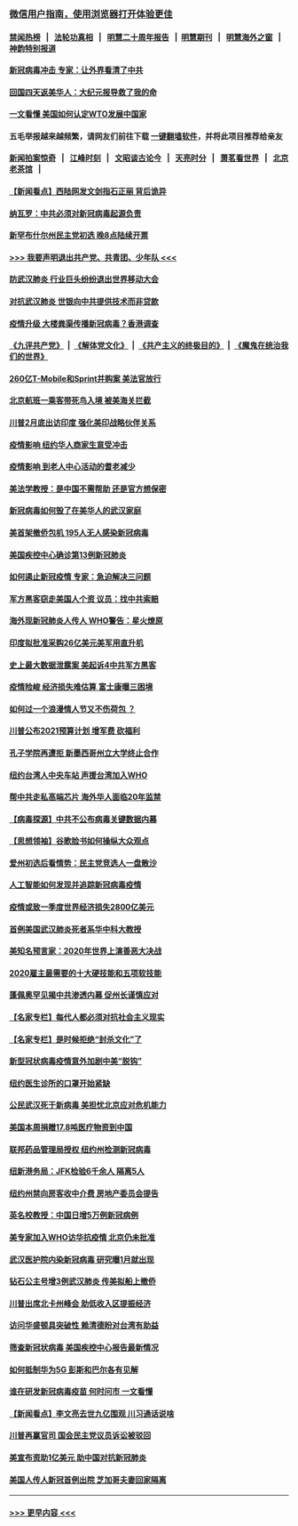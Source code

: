 ### [微信用户指南，使用浏览器打开体验更佳](https://github.com/gfw-breaker/banned-news1/blob/master/indexes/wechat-guide.md?t=0)
#### [禁闻热榜](热点新闻.md?t=0)  &nbsp;&nbsp;|&nbsp;&nbsp; [法轮功真相](https://github.com/gfw-breaker/truth/blob/master/README.md?t=0) &nbsp;&nbsp;|&nbsp;&nbsp; [明慧二十周年报告](https://github.com/gfw-breaker/mh-reports/blob/master/README.md?t=0) &nbsp;&nbsp;|&nbsp;&nbsp;[明慧期刊](https://github.com/gfw-breaker/mh-qikan) &nbsp;&nbsp;|&nbsp;&nbsp; [明慧海外之窗](https://github.com/gfw-breaker/mh-news/blob/master/README.md?t=0) &nbsp;&nbsp;|&nbsp;&nbsp; [神韵特别报道](https://github.com/gfw-breaker/mh-news/blob/master/shenyun.md?t=0)
#### [新冠病毒冲击 专家：让外界看清了中共](../pages/nsc412/n11862280.md?t=02120922) 
#### [回国四天返美华人：大纪元报导救了我的命](../pages/nsc412/n11862181.md?t=02120922) 
#### [一文看懂 美国如何认定WTO发展中国家](../pages/nsc412/n11862051.md?t=02120922) 
#### 五毛举报越来越频繁，请网友们前往下载 [一键翻墙软件](https://github.com/gfw-breaker/ssr-accounts)，并将此项目推荐给亲友
#### [新闻拍案惊奇](https://github.com/gfw-breaker/banned-news1/blob/master/pages/link4.md) &nbsp;&nbsp;|&nbsp;&nbsp; [江峰时刻](https://github.com/gfw-breaker/banned-news1/blob/master/pages/link4.md) &nbsp;&nbsp;|&nbsp;&nbsp; [文昭谈古论今](https://github.com/gfw-breaker/banned-news1/blob/master/pages/link4.md) &nbsp;&nbsp;|&nbsp;&nbsp; [天亮时分](https://github.com/gfw-breaker/banned-news1/blob/master/pages/link4.md) &nbsp;&nbsp;|&nbsp;&nbsp; [萧茗看世界](https://github.com/gfw-breaker/banned-news1/blob/master/pages/link4.md) &nbsp;&nbsp;|&nbsp;&nbsp; [北京老茶馆](https://github.com/gfw-breaker/banned-news1/blob/master/pages/link4.md) &nbsp;&nbsp;|&nbsp;&nbsp; 
#### [【新闻看点】西陆网发文剑指石正丽 背后诡异](../pages/nsc412/n11861792.md?t=02120922) 
#### [纳瓦罗：中共必须对新冠病毒起源负责](../pages/nsc412/n11861810.md?t=02120922) 
#### [新罕布什尔州民主党初选 晚8点陆续开票](../pages/nsc412/n11861872.md?t=02120922) 
#### [>>> 我要声明退出共产党、共青团、少年队 <<<](https://github.com/begood0513/goodnews/blob/master/quit/letter.md) 
#### [防武汉肺炎 行业巨头纷纷退出世界移动大会](../pages/nsc412/n11861795.md?t=02120922) 
#### [对抗武汉肺炎 世银向中共提供技术而非贷款](../pages/nsc412/n11861652.md?t=02120922) 
#### [疫情升级 大楼粪渠传播新冠病毒？香港调查](../pages/nsc412/n11861556.md?t=02120922) 
#### [《九评共产党》](https://github.com/begood0513/9ping.md/blob/master/README.md) &nbsp;|&nbsp; [《解体党文化》](../../../../jtdwh.md/blob/master/README.md)  &nbsp;|&nbsp; [《共产主义的终极目的》](../../../../gczydzjmd.md/blob/master/README.md) &nbsp;|&nbsp; [《魔鬼在统治我们的世界》](../../../../mgztzwmdsj.md/blob/master/README.md) 
#### [260亿T-Mobile和Sprint并购案 美法官放行](../pages/nsc412/n11861511.md?t=02120922) 
#### [北京航班一乘客带死鸟入境 被美海关拦截](../pages/nsc412/n11861317.md?t=02120922) 
#### [川普2月底出访印度 强化美印战略伙伴关系](../pages/nsc412/n11860557.md?t=02120922) 
#### [疫情影响  纽约华人商家生意受冲击](../pages/nsc412/n11860284.md?t=02120922) 
#### [疫情影响  到老人中心活动的耆老减少](../pages/nsc412/n11860199.md?t=02120922) 
#### [美法学教授：是中国不需帮助 还是官方想保密](../pages/nsc412/n11859492.md?t=02120922) 
#### [新冠病毒如何毁了在美华人的武汉家庭](../pages/nsc412/n11859524.md?t=02120922) 
#### [美首架撤侨包机 195人无人感染新冠病毒](../pages/nsc412/n11859908.md?t=02120922) 
#### [美国疾控中心确诊第13例新冠肺炎](../pages/nsc412/n11859966.md?t=02120922) 
#### [如何遏止新冠疫情 专家：急迫解决三问题](../pages/nsc412/n11859685.md?t=02120922) 
#### [军方黑客窃走美国人个资 议员：找中共索赔](../pages/nsc412/n11859371.md?t=02120922) 
#### [海外现新冠肺炎人传人 WHO警告：星火燎原](../pages/nsc412/n11859252.md?t=02120922) 
#### [印度拟批准采购26亿美元美军用直升机](../pages/nsc412/n11859143.md?t=02120922) 
#### [史上最大数据泄露案 美起诉4中共军方黑客](../pages/nsc412/n11859115.md?t=02120922) 
#### [疫情险峻 经济损失难估算 富士康曝三困境](../pages/nsc412/n11859120.md?t=02120922) 
#### [如何过一个浪漫情人节又不伤荷包 ？](../pages/nsc412/n11858969.md?t=02120922) 
#### [川普公布2021预算计划 增军费 砍福利](../pages/nsc412/n11859012.md?t=02120922) 
#### [孔子学院再遭拒 新墨西哥州立大学终止合作](../pages/nsc412/n11858661.md?t=02120922) 
#### [纽约台湾人中央车站  声援台湾加入WHO](../pages/nsc412/n11857757.md?t=02120922) 
#### [帮中共走私高端芯片 海外华人面临20年监禁](../pages/nsc412/n11855016.md?t=02120922) 
#### [【病毒探源】中共不公布病毒关键数据内幕](../pages/nsc412/n11856584.md?t=02120922) 
#### [【思想领袖】谷歌脸书如何操纵大众观点](../pages/nsc412/n11680874.md?t=02120922) 
#### [爱州初选后看情势：民主党竞选人一盘散沙](../pages/nsc412/n11856557.md?t=02120922) 
#### [人工智能如何发现并追踪新冠病毒疫情](../pages/nsc412/n11856398.md?t=02120922) 
#### [疫情或致一季度世界经济损失2800亿美元](../pages/nsc412/n11855639.md?t=02120922) 
#### [首例美国武汉肺炎死者系华中科大教授](../pages/nsc412/n11855500.md?t=02120922) 
#### [美知名预言家：2020年世界上演善恶大决战](../pages/nsc412/n11855418.md?t=02120922) 
#### [2020雇主最需要的十大硬技能和五项软技能](../pages/nsc412/n11850953.md?t=02120922) 
#### [蓬佩奥罕见揭中共渗透内幕 促州长谨慎应对](../pages/nsc412/n11854685.md?t=02120922) 
#### [【名家专栏】每代人都必须对抗社会主义现实](../pages/nsc412/n11831412.md?t=02120922) 
#### [【名家专栏】是时候拒绝“封杀文化”了](../pages/nsc412/n11814093.md?t=02120922) 
#### [新型冠状病毒疫情意外加剧中美“脱钩”](../pages/nsc412/n11854475.md?t=02120922) 
#### [纽约医生诊所的口罩开始紧缺](../pages/nsc412/n11853364.md?t=02120922) 
#### [公民武汉死于新病毒 美担忧北京应对危机能力](../pages/nsc412/n11854331.md?t=02120922) 
#### [美国本周捐赠17.8吨医疗物资到中国](../pages/nsc412/n11854269.md?t=02120922) 
#### [联邦药品管理局授权  纽约州检测新冠病毒](../pages/nsc412/n11853371.md?t=02120922) 
#### [纽新港务局：JFK检验6千余人  隔离5人](../pages/nsc412/n11853366.md?t=02120922) 
#### [纽约州禁向房客收中介费  房地产委员会提告](../pages/nsc412/n11853360.md?t=02120922) 
#### [英名校教授：中国日增5万例新冠病例](../pages/nsc412/n11854174.md?t=02120922) 
#### [美专家加入WHO访华抗疫情 北京仍未批准](../pages/nsc412/n11854043.md?t=02120922) 
#### [武汉医护院内染新冠病毒 研究曝1月就出现](../pages/nsc412/n11852928.md?t=02120922) 
#### [钻石公主号增3例武汉肺炎 传美拟船上撤侨](../pages/nsc412/n11853240.md?t=02120922) 
#### [川普出席北卡州峰会 助低收入区提振经济](../pages/nsc412/n11853232.md?t=02120922) 
#### [访问华盛顿具突破性 赖清德盼对台湾有助益](../pages/nsc412/n11853129.md?t=02120922) 
#### [筛查新冠状病毒 美国疾控中心报告最新情况](../pages/nsc412/n11853070.md?t=02120922) 
#### [如何抵制华为5G 彭斯和巴尔各有见解](../pages/nsc412/n11852535.md?t=02120922) 
#### [谁在研发新冠病毒疫苗 何时问市 一文看懂](../pages/nsc412/n11852840.md?t=02120922) 
#### [【新闻看点】李文亮去世九亿围观 川习通话说啥](../pages/nsc412/n11852360.md?t=02120922) 
#### [川普再赢官司 国会民主党议员诉讼被驳回](../pages/nsc412/n11852287.md?t=02120922) 
#### [美宣布资助1亿美元 助中国对抗新冠肺炎](../pages/nsc412/n11852531.md?t=02120922) 
#### [美国人传人新冠首例出院 芝加哥夫妻回家隔离](../pages/nsc412/n11852452.md?t=02120922) 

----
#### [ >>> 更早内容 <<< ](../indexes/nsc412-earlier.md)
